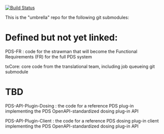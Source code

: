 [![Build Status](https://travis-ci.com/RENCI/pds.svg?branch=master)](https://travis-ci.com/RENCI/pds)

This is the "umbrella" repo for the following git submodules:

# Defined but not yet linked:

PDS-FR : code for the strawman that will become the Functional Requirements (FR) for the full PDS system 

txCore: core code from the translational team, including job queueing git submodule

# TBD

PDS-API-Plugin-Dosing : the code for a reference PDS plug-in implementing the PDS OpenAPI-standardized dosing plug-in API

PDS-API-Plugin-Client : the code for a reference PDS dosing plug-in client implementing the PDS OpenAPI-standardized dosing plug-in API

